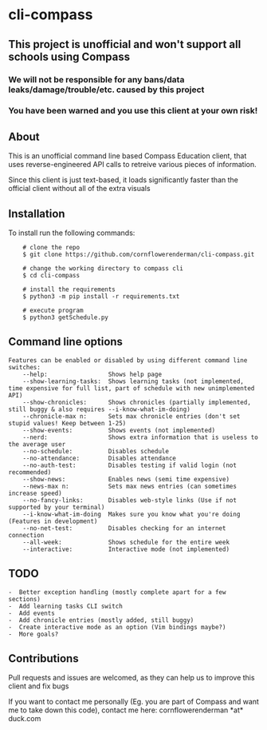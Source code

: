 # cli-compass

## This project is unofficial and won't support all schools using Compass

### We will not be responsible for any bans/data leaks/damage/trouble/etc. caused by this project
### You have been warned and you use this client at your own risk!


## About

This is an unofficial command line based Compass Education client, that uses reverse-engineered API calls to retreive various pieces of information.

Since this client is just text-based, it loads significantly faster than the official client without all of the extra visuals

## Installation

To install run the following commands:

``` shell
    # clone the repo
    $ git clone https://github.com/cornflowerenderman/cli-compass.git

    # change the working directory to compass cli
    $ cd cli-compass

    # install the requirements
    $ python3 -m pip install -r requirements.txt

    # execute program
    $ python3 getSchedule.py
```

## Command line options

```
Features can be enabled or disabled by using different command line switches:
    --help:                 Shows help page
    --show-learning-tasks:  Shows learning tasks (not implemented, time expensive for full list, part of schedule with new unimplemented API)
    --show-chronicles:      Shows chronicles (partially implemented, still buggy & also requires --i-know-what-im-doing)
    --chronicle-max n:      Sets max chronicle entries (don't set stupid values! Keep between 1-25)
    --show-events:          Shows events (not implemented)
    --nerd:                 Shows extra information that is useless to the average user
    --no-schedule:          Disables schedule
    --no-attendance:        Disables attendance
    --no-auth-test:         Disables testing if valid login (not recommended)
    --show-news:            Enables news (semi time expensive)
    --news-max n:           Sets max news entries (can sometimes increase speed)
    --no-fancy-links:       Disables web-style links (Use if not supported by your terminal)
    --i-know-what-im-doing  Makes sure you know what you're doing (Features in development)
    --no-net-test:          Disables checking for an internet connection
    --all-week:             Shows schedule for the entire week
    --interactive:          Interactive mode (not implemented)
```
## TODO
    
    -  Better exception handling (mostly complete apart for a few sections)
    -  Add learning tasks CLI switch
    -  Add events
    -  Add chronicle entries (mostly added, still buggy)
    -  Create interactive mode as an option (Vim bindings maybe?)
    -  More goals?

## Contributions

Pull requests and issues are welcomed, as they can help us to improve this client and fix bugs

If you want to contact me personally (Eg. you are part of Compass and want me to take down this code), contact me here: cornflowerenderman \*at\* duck.com
